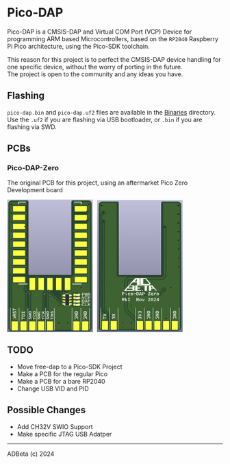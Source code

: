 # Pico-DAP
Pico-DAP is a CMSIS-DAP and Virtual COM Port (VCP) Device for programming
ARM based Microcontrollers, based on the `RP2040` Raspberry Pi Pico 
architecture, using the Pico-SDK toolchain.  

This reason for this project is to perfect the CMSIS-DAP device handling for
one specific device, without the worry of porting in the future.  
The project is open to the community and any ideas you have.  

## Flashing
`pico-dap.bin` and `pico-dap.uf2` files are available in the 
[Binaries](/Firmware/bins) directory.  
Use the `.uf2` if you are flashing via USB bootloader, or `.bin` if you are 
flashing via SWD.

## PCBs
### Pico-DAP-Zero
The original PCB for this project, using an aftermarket Pico Zero Development
board  
<div style="display: flex; align-items: center; gap: 10px;">
  <img src="/Images/Pico-DAP-Zero_Front.png" alt="Pico-DAP-Zero_Front" width="200">
  <img src="/Images/Pico-DAP-Zero_Back.png" alt="Pico-DAP-Zero_Back" width="200">
</div>

## TODO
* Move free-dap to a Pico-SDK Project
* Make a PCB for the regular Pico
* Make a PCB for a bare RP2040
* Change USB VID and PID

## Possible Changes
* Add CH32V SWIO Support
* Make specific JTAG USB Adatper

----
ADBeta (c) 2024
